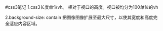 #css3笔记
1.css3长度单位vh。 相对于视口的高度。视口被均分为100单位的vh

2.background-size: contain 把图像图像扩展至最大尺寸，以使其宽度和高度完全适应内容区域。
